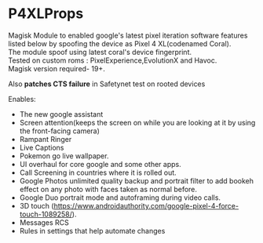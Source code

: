 # P4XLProps
Magisk Module to enabled google's latest pixel iteration software features listed below by spoofing the device as Pixel 4 XL(codenamed Coral).  
The module spoof using latest coral's device fingerprint.  
Tested on custom roms : PixelExperience,EvolutionX and Havoc.  
Magisk version required- 19+.  

Also **patches CTS failure** in Safetynet test on rooted devices 

Enables:
- The new google assistant
- Screen attention(keeps the screen on while you are looking at it by using the front-facing camera)
- Rampant Ringer
- Live Captions
- Pokemon go live wallpaper.
- UI overhaul for core google and some other apps.
- Call Screening in countries where it is rolled out.
- Google Photos unlimited quality backup and portrait filter to add bookeh effect on any photo with faces taken as normal before.
- Google Duo portrait mode and autoframing during video calls.
- 3D touch (https://www.androidauthority.com/google-pixel-4-force-touch-1089258/). 
- Messages RCS
- Rules in settings that help automate changes


